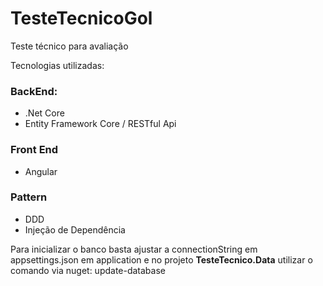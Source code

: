 # TesteTecnicoGol
Teste técnico para avaliação

Tecnologias utilizadas:

<h3>BackEnd:</h3>
<ul>
  <li>.Net Core</li>
  <li>Entity Framework Core / RESTful Api</li>
</ul>

<h3>Front End</h3>
<ul>
  <li>Angular</li>
</ul>

<h3>Pattern</h3>
<ul>
  <li>DDD</li> 
  <li>Injeção de Dependência</li>
</ul>

Para inicializar o banco basta ajustar a connectionString em appsettings.json em application e no projeto <b>TesteTecnico.Data</b> utilizar o comando via nuget: update-database
